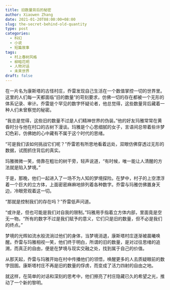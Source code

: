 ```yaml
---
title: 旧数量背后的秘密
author: Xiaowen Zhang
date: 2021-01-20T08:00:00+08:00
slug: the-secret-behind-old-quantity
type: post
categories:
  - 科幻
  - 小说
  - 短篇故事
tags:
  - 村上春树风格
  - 柳暗花明
  - 人物对话
  - 未来世界
draft: false
---
```


在一片名为康斯塔的古怪村庄，乔雷发现自己生活在一个数值掌控一切的世界里。这里的人们每一天都面临“旧的数量”的苛刻要求，仿佛一切的存在都被一个无形的体系记录、审计。乔雷是个罕见的数字怀疑论者，他总觉得，这些数量背后藏着一种人们未曾察觉的秘密。

“我总是觉得，这些旧的数量不过是人们精神世界的伪装。”他的好友玛雅常常在黄昏时分与他在村口的古树下漫谈。玛雅是个心思细腻的女子，言语间总带着些许梦幻色彩，仿佛她的心中藏有不属于这个时代的思绪。

“可是我们该如何挑战它们呢？”乔雷若有所思地看着远处，双眼仿佛穿透过无形的数据，试图抓住背后的真实。

玛雅微微一笑，倚靠在粗壮的树干旁，轻声说道，“有时候，唯一能让人清醒的方法就是陷入梦境。”

于是，那晚，他们一起进入了一场不为人知的梦境探险。在梦中，村子的上空漂浮着一个巨大的立方体，上面密密麻麻地排列着各种数字。乔雷与玛雅仿佛置身天边，冷眼旁观着这一切。

“那就是控制我们的存在吗？”乔雷低声问道。

“或许是，但也可能是我们对自我的限制。”玛雅用手指着立方体内部，里面竟是空无一物。“所有的数字不过是我们赋予的意义，它们只是旧的数量，但不必是我们的终点。”

梦境的光辉如流水般流淌过他们的身体，当梦境消退，康斯塔村庄逐渐被晨曦唤醒。乔雷与玛雅相视一笑，他们终于明白，所谓的旧的数量，是对过往思绪的追溯，而真正的自由，便是在梦境与现实交融之处，找到属于自己的价值。

从那天起，乔雷与玛雅开始在村中传播他们的领悟，唤醒更多的人去质疑眼前的数字囹圄。康斯塔村庄不再是旧的数量的俘虏，而变成了活力四射的自由之地。

就这样，在简单的对话和深刻的思考中，他们擦亮了村庄隐藏已久的希望之光，推动了一个新的黎明。